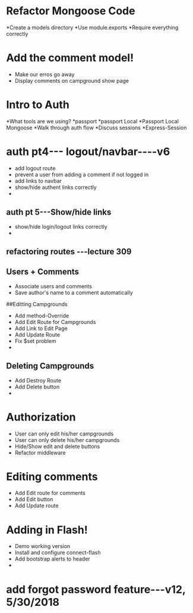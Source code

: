# Refactor Mongoose Code
*Create a models directory
*Use module.exports
*Require everything correctly

# Add the comment model!
* Make our erros go away
* Display comments on campground show page

# Intro to Auth
*What tools are we using?
    *passport
    *passport Local
    *Passport Local Mongoose
*Walk through auth flow
*Discuss sessions
    *Express-Session
    
    
# auth pt4--- logout/navbar----v6

* add logout route
* prevent a user from adding a comment if not logged in
* add links to navbar
* show/hide authent links correctly
* 

## auth pt 5---Show/hide links
* show/hide login/logout links correctly
* 

## refactoring routes ---lecture 309


## Users + Comments
* Associate users and comments
* Save author's name to a comment automatically


##Editting Campgrounds
* Add method-Override
* Add Edit Route for Campgrounds
* Add Link to Edit Page
* Add Update Route
* Fix $set problem
* 
## Deleting Campgrounds
* Add Destroy Route
* Add Delete button
*

# Authorization
* User can only edit his/her campgrounds
* User can only delete his/her campgrounds
* Hide/Show edit and delete buttons
* Refactor middleware

<!--/campground/:id/comments/:comment_id/edit-->

# Editing comments
* Add Edit route for comments
* Add Edit button
* Add Update route

# Adding in Flash!
* Demo working version
* Install and configure connect-flash
* Add bootstrap alerts to header
* 

# add forgot password feature---v12, 5/30/2018


    